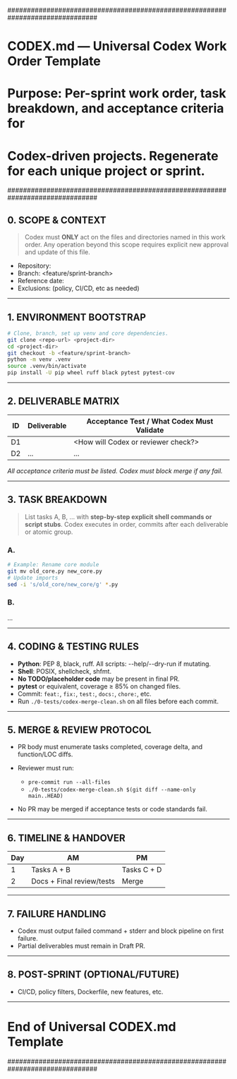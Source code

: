 ###############################################################################
# CODEX.md — Universal Codex Work Order Template
# Purpose: Per-sprint work order, task breakdown, and acceptance criteria for
#          Codex-driven projects. Regenerate for each unique project or sprint.
###############################################################################

## 0. SCOPE & CONTEXT

> Codex must **ONLY** act on the files and directories named in this work order.
> Any operation beyond this scope requires explicit new approval and update of
> this file.

* Repository:         <REPO-URL>
* Branch:             <feature/sprint-branch>
* Reference date:     <YYYY-MM-DD>
* Exclusions:         (policy, CI/CD, etc as needed)

---

## 1. ENVIRONMENT BOOTSTRAP

```bash
# Clone, branch, set up venv and core dependencies.
git clone <repo-url> <project-dir>
cd <project-dir>
git checkout -b <feature/sprint-branch>
python -m venv .venv
source .venv/bin/activate
pip install -U pip wheel ruff black pytest pytest-cov
````

---

## 2. DELIVERABLE MATRIX

| ID | Deliverable    | Acceptance Test / What Codex Must Validate |
| -- | -------------- | ------------------------------------------ |
| D1 | <Concise desc> | \<How will Codex or reviewer check?>       |
| D2 | ...            | ...                                        |

*All acceptance criteria must be listed. Codex must block merge if any fail.*

---

## 3. TASK BREAKDOWN

> List tasks A, B, … with **step-by-step explicit shell commands or script stubs**.
> Codex executes in order, commits after each deliverable or atomic group.

### A. <First Task Name>

```bash
# Example: Rename core module
git mv old_core.py new_core.py
# Update imports
sed -i 's/old_core/new_core/g' *.py
```

### B. <Second Task Name>

...

---

## 4. CODING & TESTING RULES

* **Python**: PEP 8, black, ruff. All scripts: --help/--dry-run if mutating.
* **Shell**: POSIX, shellcheck, shfmt.
* **No TODO/placeholder code** may be present in final PR.
* **pytest** or equivalent, coverage ≥ 85% on changed files.
* Commit: `feat:`, `fix:`, `test:`, `docs:`, `chore:`, etc.
* Run `./0-tests/codex-merge-clean.sh` on all files before each commit.

---

## 5. MERGE & REVIEW PROTOCOL

* PR body must enumerate tasks completed, coverage delta, and function/LOC diffs.
* Reviewer must run:

  * `pre-commit run --all-files`
  * `./0-tests/codex-merge-clean.sh $(git diff --name-only main..HEAD)`
* No PR may be merged if acceptance tests or code standards fail.

---

## 6. TIMELINE & HANDOVER

| Day | AM                        | PM          |
| --- | ------------------------- | ----------- |
| 1   | Tasks A + B               | Tasks C + D |
| 2   | Docs + Final review/tests | Merge       |

---

## 7. FAILURE HANDLING

* Codex must output failed command + stderr and block pipeline on first failure.
* Partial deliverables must remain in Draft PR.

---

## 8. POST-SPRINT (OPTIONAL/FUTURE)

* CI/CD, policy filters, Dockerfile, new features, etc.

---

# End of Universal CODEX.md Template

\###############################################################################
